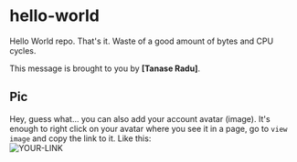 # hello-world

Hello World repo. That's it. Waste of a good amount of bytes and CPU cycles.

This message is brought to you by **[Tanase Radu]**.

## Pic

Hey, guess what... you can also add your account avatar (image). It's enough to right click on your avatar where you see it in a page, go to `view image` and copy the link to it.
Like this:  
![YOUR-LINK](https://avatars2.githubusercontent.com/u/7242607?s=60&v=4)
